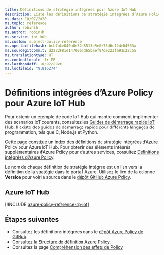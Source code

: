 ```yaml
---
title: Définitions de stratégie intégrées pour Azure IoT Hub
description: Liste les définitions de stratégie intégrées d’Azure Policy pour Azure IoT Hub. Ces définitions de stratégie intégrées fournissent des approches courantes pour la gestion de vos ressources Azure.
ms.date: 10/07/2020
ms.topic: reference
author: robinsh
ms.author: robinsh
ms.service: iot-hub
ms.custom: subject-policy-reference
ms.openlocfilehash: bcb7a8e040a8e32a8513e5e0e73d6c124e04563a
ms.sourcegitcommit: d2222681e14700bdd65baef97de223fa91c22c55
ms.translationtype: HT
ms.contentlocale: fr-FR
ms.lasthandoff: 10/07/2020
ms.locfileid: "91816274"
---
```

# <a name="azure-policy-built-in-definitions-for-azure-iot-hub"></a>Définitions intégrées d’Azure Policy pour Azure IoT Hub

Pour obtenir un exemple de code IoT Hub qui montre comment implémenter des scénarios IoT courants, consultez les [Guides de démarrage rapide IoT Hub](https://docs.microsoft.com/azure/iot-hub/quickstart-send-telemetry-cli). Il existe des guides de démarrage rapide pour différents langages de programmation, tels que C, Node.js et Python.

Cette page constitue un index des définitions de stratégie intégrées d’[Azure Policy](../governance/policy/overview.md) pour Azure IoT Hub. Pour obtenir des éléments intégrés supplémentaires d’Azure Policy pour d’autres services, consultez [Définitions intégrées d’Azure Policy](../governance/policy/samples/built-in-policies.md).

Le nom de chaque définition de stratégie intégrée est un lien vers la définition de la stratégie dans le portail Azure. Utilisez le lien de la colonne **Version** pour voir la source dans le [dépôt GitHub Azure Policy](https://github.com/Azure/azure-policy).

## <a name="azure-iot-hub"></a>Azure IoT Hub

[!INCLUDE [azure-policy-reference-rp-iot](../../includes/policy/reference/byrp/microsoft.devices.md)]

## <a name="next-steps"></a>Étapes suivantes

- Consultez les définitions intégrées dans le [dépôt Azure Policy de GitHub](https://github.com/Azure/azure-policy).
- Consultez la [Structure de définition Azure Policy](../governance/policy/concepts/definition-structure.md).
- Consultez la page [Compréhension des effets de Policy](../governance/policy/concepts/effects.md).
